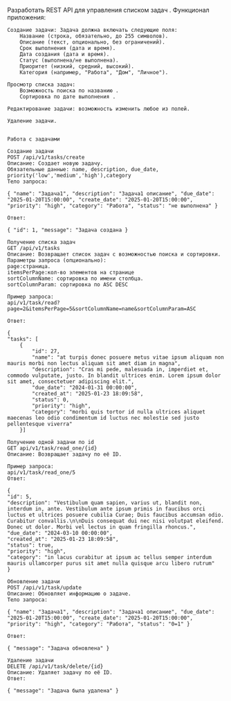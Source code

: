 Разработать REST API для управления списком задач .
Функционал приложения:

    Создание задачи: Задача должна включать следующие поля:
        Название (строка, обязательно, до 255 символов).
        Описание (текст, опционально, без ограничений).
        Срок выполнения (дата и время).
        Дата создания (дата и время).
        Статус (выполнена/не выполнена).
        Приоритет (низкий, средний, высокий).
        Категория (например, "Работа", "Дом", "Личное").

    Просмотр списка задач:
        Возможность поиска по названию .
        Сортировка по дате выполнения .

    Редактирование задачи: возможность изменить любое из полей.

    Удаление задачи.


    Работа с задачами
    
    Создание задачи
    POST /api/v1/tasks/create
    Описание: Создает новую задачу.
    Обязательные данные: name, description, due_date, priority('low','medium','high'),category
    Тело запроса:

    { "name": "Задача1", "description": "Задача1 описание", "due_date": "2025-01-20T15:00:00", "create_date": "2025-01-20T15:00:00", "priority": "high", "category": "Работа", "status": "не выполнена" }

    Ответ:

    { "id": 1, "message": "Задача создана }

    Получение списка задач
    GET /api/v1/tasks
    Описание: Возвращает список задач с возможностью поиска и сортировки.
    Параметры запроса (опционально):
    page:страница.
    itemsPerPage:кол-во элементов на странице
    sortColumnName: сортировка по имени столбца.
    sortColumnParam: сортировка по ASC DESC

    Пример запроса:
    api/v1/task/read?page=2&itemsPerPage=5&sortColumnName=name&sortColumnParam=ASC

    Ответ:

    {
    "tasks": [
        {
            "id": 27,
            "name": "at turpis donec posuere metus vitae ipsum aliquam non mauris morbi non lectus aliquam sit amet diam in magna",
            "description": "Cras mi pede, malesuada in, imperdiet et, commodo vulputate, justo. In blandit ultrices enim. Lorem ipsum dolor sit amet, consectetuer adipiscing elit.",
            "due_date": "2024-01-31 00:00:00",
            "created_at": "2025-01-23 18:09:58",
            "status": 0,
            "priority": "high",
            "category": "morbi quis tortor id nulla ultrices aliquet maecenas leo odio condimentum id luctus nec molestie sed justo pellentesque viverra"
        }]

    Получение одной задачи по id
    GET api/v1/task/read_one/{id}
    Описание: Возвращает задачу по её ID.

    Пример запроса:
    api/v1/task/read_one/5
    Ответ:

    {
    "id": 5,
    "description": "Vestibulum quam sapien, varius ut, blandit non, interdum in, ante. Vestibulum ante ipsum primis in faucibus orci luctus et ultrices posuere cubilia Curae; Duis faucibus accumsan odio. Curabitur convallis.\n\nDuis consequat dui nec nisi volutpat eleifend. Donec ut dolor. Morbi vel lectus in quam fringilla rhoncus.",
    "due_date": "2024-03-10 00:00:00",
    "created_at": "2025-01-23 18:09:58",
    "status": true,
    "priority": "high",
    "category": "in lacus curabitur at ipsum ac tellus semper interdum mauris ullamcorper purus sit amet nulla quisque arcu libero rutrum"
    }

    Обновление задачи
    POST /api/v1/task/update
    Описание: Обновляет информацию о задаче.
    Тело запроса:

    { "name": "Задача1", "description": "Задача1 описание", "due_date": "2025-01-20T15:00:00", "create_date": "2025-01-20T15:00:00", "priority": "high", "category": "Работа", "status": "0=1" }

    Ответ:

    { "message": "Задача обновлена" }

    Удаление задачи
    DELETE /api/v1/task/delete/{id}
    Описание: Удаляет задачу по её ID.
    Ответ:

    { "message": "Задача была удалена" }
